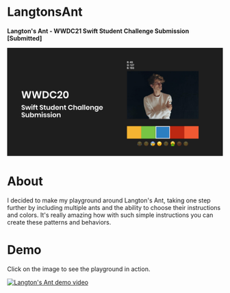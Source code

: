 # LangtonsAnt
**Langton's Ant - WWDC21 Swift Student Challenge Submission [Submitted]**

![](https://github.com/Happygallo/ColorEmotionsPalette/blob/master/SwiftStudentChallengeCover.jpg)

# About

I decided to make my playground around Langton's Ant, taking one step further by including multiple ants and the ability to choose their instructions and colors. It's really amazing how with such simple instructions you can create these patterns and behaviors.

# Demo

Click on the image to see the playground in action.

[![Langton's Ant demo video](https://img.youtube.com/vi/f0-avTA32Yg/0.jpg)](https://youtu.be/gCRG00CTZCo)

